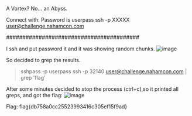 A Vortex? No... an Abyss.

Connect with: Password is userpass
ssh -p XXXXX user@challenge.nahamcon.com

#########################################

I ssh and put password it and it was showing random chunks.
![image](https://user-images.githubusercontent.com/59511698/111084487-45683300-851b-11eb-9729-dba7f8e29da2.png)

So decided to grep the results.


> sshpass -p userpass ssh -p 32140 user@challenge.nahamcon.com | grep 'flag'


After some minutes decided to stop the process (ctrl+c),so it printed all greps, and got the flag:
![image](https://user-images.githubusercontent.com/59511698/111084804-eefbf400-851c-11eb-9052-c1faa23ea7be.png)


Flag: flag{db758a0cc25523993416c305ef15f9ad}
